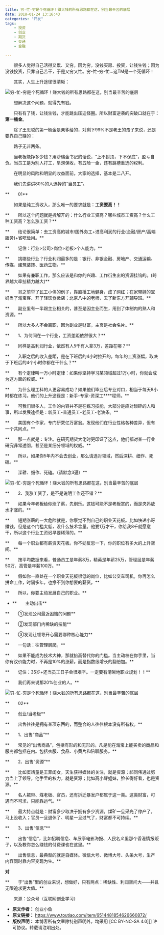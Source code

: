 ```yaml
---
title: 穷-忙-穷是个死循环！赚大钱的所有思路都在这，别当最辛苦的底层
date: 2018-01-24 13:16:43
categories: "开发"
tags:
	- 投资
	- 创业
	- 期货
	- 交通
	- 金融

---
```


　　很多人觉得自己活得又累、又穷。因为穷，没钱买房、投资，让钱生钱；因为没钱投资，只靠自己苦干，于是又穷又忙。穷-忙-穷-忙...这TM是一个死循环！

　　其实，人生上升途径很清晰：

![穷-忙-穷是个死循环！赚大钱的所有思路都在这，别当最辛苦的底层][-_-]

　　想解决这个问题，就得先有钱。

　　只有有了钱，让钱生钱，才能跳出压迫怪圈。所以财富逆袭的突破口就在于：**第一桶金**。

　　除了王思聪的第一桶金是亲爹给的，对剩下99%不是老王的孩子来说，还是要靠自己赚的：

　　路子无非两条。

　　当老板能挣多少钱？用沙瑞金书记的话说，“上不封顶，下不保底”，盈亏自负。当员工是为别人打工，旱涝保收，有五险一金，还有跳槽重选的权利。

　　在明显的风险和明显的收益面前，大家的选择，基本是二八开。

　　我们先讲讲80%的人选择的“当员工”。

**　　01**

　　如果是纯工资收入，那么唯一的要求就是：**工资要高！！**

**　　所以这个问题就是拆解开的：什么行业工资高？哪些城市工资高？什么工种工资高？怎么涨工资？**

**　　结论很简单：去工资高的城市/国外务工+进高利润的行业(金融/房产/高端服务)+省吃俭用。**

**　　记住：行业>公司>岗位>老板>个人能力。**

**　　挑哪些行业？行业利润最多的是：银行、非银金融、房地产、交通运输、传媒、建筑装饰、医药生物。**

**　　如果有兼职工作，那么应该是和你的兴趣、工作衍生出的资源挂钩的。(跨界越大牵扯精力越大)**

**　　哥之前举了民工小伟的例子，靠直播工地健身，成了网红；在家带娃的宝妈当了淘宝客、开了轻饮食微店；北京八中的老师，去了新东方开辅导班。**

**　　副业里有一半跟主业相关的，甚至是因主业而生，用到了体制内的熟人和资源。**

**　　所以大多人不会离职，因为副业是财富，主页是社会名片。**

**　　1、为何同在一个行业，工资差距依然很大？**

**　　同样是高利润行业，依然有人5千有人拿3万，差距在哪？**

**　　入职之后的收入差距，是在下班后的4小时拉开的。每年的工资涨幅，取决于下班后的4个小时你都在干什么？**

**　　有个定律叫一万小时定律：如果你坚持学习某领域超过1万小时，你就会成为这方面的权威。**

**　　为什么理工科的人更容易成功？如果他们毕业后专业对口，相当于每天8小时都在练习。他们的上升途径是：新手-专家-资深工****程师。**

**　　可我们很多人，工作的内容并不是在练习技能，大部分是应对琐碎的人和事，所以发展途径是：新员工-普通员工-老员工-老油条。**

**　　美国有个作家，专门研究亿万富翁。发现他们在行业性格各种差异，但有一个共同点。**

**　　那一点就是：专注。在研究期货大佬时更印证了这点，他们都对某一行业研究非常透彻，甚至是某细分领域的权威。**

**　　所以，如果你5年内不会去创业，那么请选对领域，然后深耕、细作、死磕。**

**　　深耕、细作、死磕。（请默念3遍）**

![穷-忙-穷是个死循环！赚大钱的所有思路都在这，别当最辛苦的底层][-_- 1]

**　　2、我涨工资了，是不是说明工作还不错？**

**　　如果今年老板给你涨了薪，先别乐。这钱可能不是老板赏的，而是央妈放水才涨的。**

**　　短期涨薪的一大危险就是，你察觉不到自己的职业天花板。比如快递小哥赚钱，但是这个门槛太低，没什么技术含量。他要1万才干，你给我8千就愿意干，所以这个行业工资迟早要稀薄的。**

**　　每一个职业都有薪资天花板。你不妨反思一下，你的职位有多大的上升空间。**

**　　按平均数据来看，普通员工是年薪8万，精英是年薪25万，管理层是年薪50万，高管是年薪100万。**

**　　假如你一直处在一个职业天花板很低的岗位，比如公交车司机，你再怎么拼命工作，时隔多年，也挣不到你想要的薪资。**

**　　所以，你要主动发展自己的职业。**

 *  **　　主动出击**

**　　①发现公司最近困恼的问题**

**　　②发现部门内稀缺的技能**

**　　③发现让领导开心需要哪种核心能力**

**　　一句话：往管理层爬。**

**　　如果不能成为技术大神，那就抬高替代你的门槛。当主动权在你手里，当你有议价能力时，不再是10%的涨薪，而是指数级增长的翻倍加。**

**　　记住：35岁+还当员工日子会很艰辛。一定要有清晰地职业规划！！**

**　　我们再来说那20%创业的人。**

![穷-忙-穷是个死循环！赚大钱的所有思路都在这，别当最辛苦的底层][-_- 2]

**　　02**

**　　创业/当老板**

**　　出售往往是拥有某项东西的，而整合的人往往根本没有所有权。**

**　　1、出售“商品”**

**　　常见的“出售商品”，包括有形的和无形的。凡是能在淘宝上能买卖的商品和服务都包括在内。包括衣服、食品、小黄片和陪聊服务。**

**　　2、出售“资源”**

**　　比如窦靖童是王菲闺女，天生获得媒体的关注，就是资源；祁同伟通过努力当上了领导，他手里的权力，就是资源；比如高小琴姐妹，脸长得好看，也是资源。**

**　　名人裙带、煤老板、官员，还有拆迁暴发户都属于这一类。这类财富，可遇而不可求，只能靠运气。**

**　　最大特点就是：财富多少取决于拥有多少资源。煤矿一旦采光了停产了，马上没收入；官员一旦退休了、明星一旦过气了，财富都不可持续。**

**　　3、出售“信息”**

**　　出售“信息”，比如招聘信息、车展亭电影海报、人民名义里那个香港情报贩子，以及教你怎么赚钱的付费课也在这里。**

**　　出售信息，最典型的就是自媒体。微信大号、微博大号、头条大号，生产内容同时靠内容变现为生。**

**对**

**　　于“出售”型的创业来说，想做好，只有两点：稀缺性、利润空间大——并且无限追求更大值。**

　　来源：公众号（互联网创业学习）


[-_-]: static/resources/crawler/VUZA-JRRE-36JI.jpg
[-_- 1]: static/resources/crawler/6FRY-AAMI-Q7ZV.jpg
[-_- 2]: static/resources/crawler/MQFV-Q2JB-I3UM.jpg
 *  **原文作者：** 创业小鱼
 *  **原文链接：** https://www.toutiao.com/item/6514481854626660872/
 *  **版权声明：** 本博客所有文章除特别声明外，均采用 [CC BY-NC-SA 4.0][] 许可协议。转载请注明出处。
